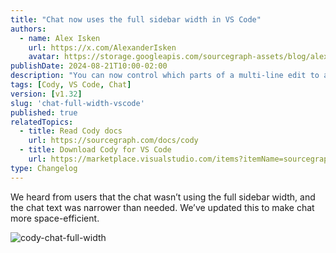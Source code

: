 ```yaml
---
title: "Chat now uses the full sidebar width in VS Code"
authors:
  - name: Alex Isken
    url: https://x.com/AlexanderIsken
    avatar: https://storage.googleapis.com/sourcegraph-assets/blog/alex_avatar.png
publishDate: 2024-08-21T10:00-02:00
description: "You can now control which parts of a multi-line edit to accept with more granularity. When you ask Cody to edit a block of code, the presented diff will be split into discrete code blocks, and you can accept or reject each diff separately."
tags: [Cody, VS Code, Chat]
version: [v1.32]
slug: 'chat-full-width-vscode'
published: true
relatedTopics:
  - title: Read Cody docs
    url: https://sourcegraph.com/docs/cody
  - title: Download Cody for VS Code
    url: https://marketplace.visualstudio.com/items?itemName=sourcegraph.cody-ai
type: Changelog
---
```


We heard from users that the chat wasn’t using the full sidebar width, and the chat text was narrower than needed. We’ve updated this to make chat more space-efficient.

![cody-chat-full-width](https://storage.googleapis.com/sourcegraph-assets/blog/cody-vscode-1-32-release/chat-width.png)
